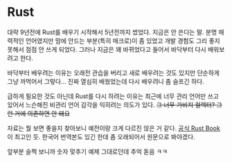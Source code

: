 # Rust

대략 9년전에 Rust를 배우기 시작해서 5년전까지 썼었다. 지금은 안 쓴다는 말.
분명 매력적인 언어였지만 맘에 안드는 부분(특히 매크로)이 좀 있었고 개발 경험도 그리 좋지 못해서 점점 안 쓰게 되었다.
그러나 지금은 꽤 바뀌었다고 들어서 바닥부터 다시 배워보려고 한다.

<!-- truncate -->

바닥부터 배우려는 이유는 오래전 관습을 버리고 새로 배우려는 것도 있지만 단순하게 그냥 까먹어서 그렇다...
진짜 열심히 배웠었는데 다시 배우려니 좀 슬프긴 하다.

급하게 필요한 것도 아닌데 Rust를 다시 하려는 이유는 최근에 너무 관리 언어만 쓰고 있어서 느슨해진 비관리 언어 감각을 익히려는 의도가 있다.
~~그 너무 가비지 컬렉터? 그런 거에 의존하면 안 돼요~~

자료는 뭘 보면 좋을지 찾아보니 예전이랑 크게 다르진 않은 거 같다.
[공식 Rust Book](https://doc.rust-lang.org/book/title-page.html)이 최고인 듯.
한국어 번역본도 있긴 한데 좀 오래되어서 원문으로 봐야겠다.

앞부분 슬쩍 보니까 숫자 맞추기 예제 그대로던데 추억 돋음 ㅋㅋ

